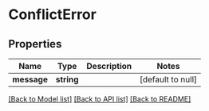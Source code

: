 # ConflictError

## Properties
Name | Type | Description | Notes
------------ | ------------- | ------------- | -------------
**message** | **string** |  | [default to null]

[[Back to Model list]](../README.md#documentation-for-models) [[Back to API list]](../README.md#documentation-for-api-endpoints) [[Back to README]](../README.md)


